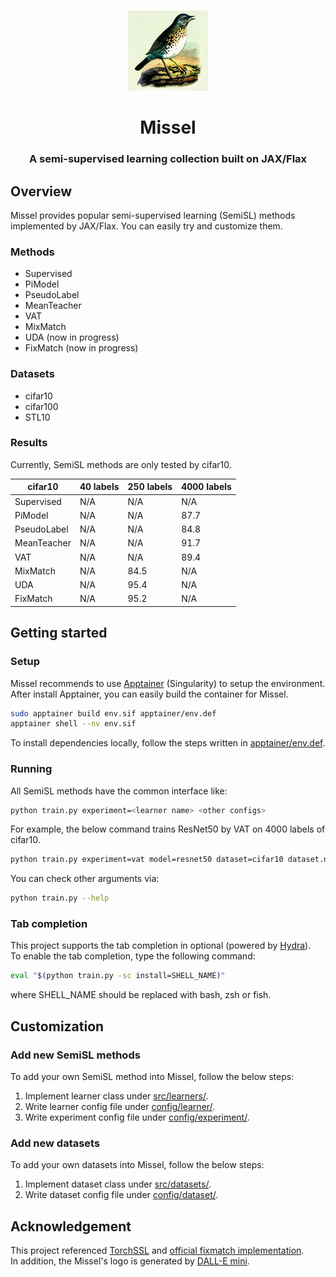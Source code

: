 <p align="center">
    <br>
    <img src="./figures/logo.png" height="128" width="128"/>
    <br>
</p>

<h1 align="center">Missel</h1>
<h3 align="center">A semi-supervised learning collection built on JAX/Flax</h3>

## Overview

Missel provides popular semi-supervised learning (SemiSL) methods implemented by JAX/Flax.
You can easily try and customize them.

### Methods
- Supervised
- PiModel
- PseudoLabel
- MeanTeacher
- VAT
- MixMatch
- UDA (now in progress)
- FixMatch (now in progress)

### Datasets
- cifar10
- cifar100
- STL10

### Results
Currently, SemiSL methods are only tested by cifar10.

| cifar10 | 40 labels | 250 labels | 4000 labels |
| ---- | ---- | ---- | ---- |
| Supervised | N/A | N/A | N/A |
| PiModel | N/A | N/A | 87.7 |
| PseudoLabel | N/A | N/A | 84.8 |
| MeanTeacher | N/A | N/A | 91.7 |
| VAT | N/A | N/A | 89.4 |
| MixMatch | N/A | 84.5 | N/A |
| UDA | N/A | 95.4 | N/A |
| FixMatch | N/A | 95.2 | N/A |

## Getting started
### Setup

Missel recommends to use [Apptainer](https://apptainer.org/docs/admin/main/installation.html#installation-on-linux) (Singularity) to setup the environment.
After install Apptainer, you can easily build the container for Missel.
```bash
sudo apptainer build env.sif apptainer/env.def
apptainer shell --nv env.sif
```

To install dependencies locally, follow the steps written in [apptainer/env.def](./apptainer/env.def).


### Running

All SemiSL methods have the common interface like:
```bash
python train.py experiment=<learner name> <other configs>
```

For example, the below command trains ResNet50 by VAT on 4000 labels of cifar10.
```bash
python train.py experiment=vat model=resnet50 dataset=cifar10 dataset.num_labels=4000
```

You can check other arguments via:
```bash
python train.py --help
```

### Tab completion

This project supports the tab completion in optional (powered by [Hydra](https://hydra.cc/)). <br>
To enable the tab completion, type the following command:
```bash
eval "$(python train.py -sc install=SHELL_NAME)"
```
where SHELL_NAME should be replaced with bash, zsh or fish.


## Customization

### Add new SemiSL methods
To add your own SemiSL method into Missel, follow the below steps:
1. Implement learner class under [src/learners/](./src/learners/).
2. Write learner config file under [config/learner/](./config/learner/).
3. Write experiment config file under [config/experiment/](./config/experiment/).

### Add new datasets
To add your own datasets into Missel, follow the below steps:
1. Implement dataset class under [src/datasets/](./src/datasets/).
2. Write dataset config file under [config/dataset/](./config/dataset/).

## Acknowledgement

This project
referenced [TorchSSL](https://github.com/TorchSSL/TorchSSL) and [official fixmatch implementation](https://github.com/google-research/fixmatch).
<br>
In addition, the Missel's logo is generated by [DALL-E mini](https://huggingface.co/spaces/dalle-mini/dalle-mini").